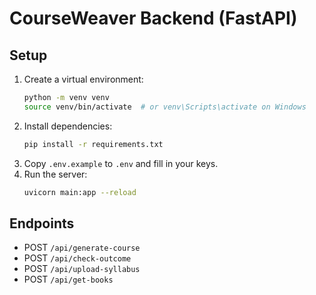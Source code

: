 # CourseWeaver Backend (FastAPI)

## Setup

1. Create a virtual environment:
   ```bash
   python -m venv venv
   source venv/bin/activate  # or venv\Scripts\activate on Windows
   ```
2. Install dependencies:
   ```bash
   pip install -r requirements.txt
   ```
3. Copy `.env.example` to `.env` and fill in your keys.
4. Run the server:
   ```bash
   uvicorn main:app --reload
   ```

## Endpoints
- POST `/api/generate-course`
- POST `/api/check-outcome`
- POST `/api/upload-syllabus`
- POST `/api/get-books` 